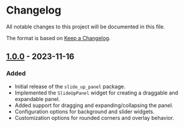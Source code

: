 # Changelog

All notable changes to this project will be documented in this file.

The format is based on [Keep a Changelog](https://keepachangelog.com/en/1.0.0/).

## [1.0.0] - 2023-11-16

### Added

- Initial release of the `slide_up_panel` package.
- Implemented the `SlideUpPanel` widget for creating a draggable and expandable panel.
- Added support for dragging and expanding/collapsing the panel.
- Configuration options for background and slider widgets.
- Customization options for rounded corners and overlay behavior.

[1.0.0]: https://github.com/your_username/slide_up_panel/releases/tag/v1.0.0
